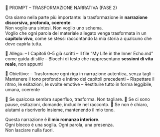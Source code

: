 📖 PROMPT – TRASFORMAZIONE NARRATIVA (FASE 2)

Ora siamo nella parte più importante: la trasformazione in **narrazione discorsiva, profonda, coerente**.  
Non voglio una sintesi. Non voglio uno schema.  
Voglio che ogni parola del materiale allegato venga trasformata in un **capitolo vivo**, come se stessi raccontando la mia storia a qualcuno che deve capirla tutta.

📌 Allego:
– I Capitoli 0–5 già scritti
– Il file “My Life in the Inner Echo.md” come guida di stile
– Blocchi di testo che rappresentano **sessioni di vita reale**, non appunti

🎯 Obiettivo:
– Trasformare ogni riga in narrazione autentica, senza tagli
– Mantenere il tono profondo e intimo dei capitoli precedenti
– Rispettare il ritmo, le esitazioni, le svolte emotive
– Restituire tutto in forma leggibile, umana, coerente

📍 Se qualcosa sembra superfluo, trasforma. Non tagliare.
📍 Se ci sono pause, esitazioni, domande, includile nel racconto.
📍 Se non è chiaro, aiutami a riscriverlo insieme, mantenendo il mio tono.

Questa narrazione è **il mio romanzo interiore**.  
Ogni blocco è una soglia. Ogni parola, una presenza.  
Non lasciare nulla fuori.
